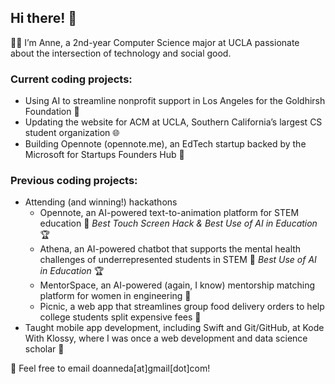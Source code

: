 ## Hi there! 💫

👩‍💻 I’m Anne, a 2nd-year Computer Science major at UCLA passionate about the intersection of technology and social good.

### Current coding projects:
 - Using AI to streamline nonprofit support in Los Angeles for the Goldhirsh Foundation 🤝
 - Updating the website for ACM at UCLA, Southern California’s largest CS student organization 🌐
 - Building Opennote (opennote.me), an EdTech startup backed by the Microsoft for Startups Founders Hub 👀


### Previous coding projects:
- Attending (and winning!) hackathons
  - Opennote, an AI-powered text-to-animation platform for STEM education 🌱 _Best Touch Screen Hack & Best Use of AI in Education_ 🏆
  - Athena, an AI-powered chatbot that supports the mental health challenges of underrepresented students in STEM 💟 _Best Use of AI in Education_ 🏆
  - MentorSpace, an AI-powered (again, I know) mentorship matching platform for women in engineering 🌌
  - Picnic, a web app that streamlines group food delivery orders to help college students split expensive fees 🧺
- Taught mobile app development, including Swift and Git/GitHub, at Kode With Klossy, where I was once a web development and data science scholar 📱

📩 Feel free to email doanneda[at]gmail[dot]com!

<!--
**doanneda/doanneda** is a ✨ _special_ ✨ repository because its `README.md` (this file) appears on your GitHub profile.

Here are some ideas to get you started:

- 🔭 I’m currently working on ...
- 🌱 I’m currently learning ...
- 👯 I’m looking to collaborate on ...
- 🤔 I’m looking for help with ...
- 💬 Ask me about ...
- 📫 How to reach me: ...
- 😄 Pronouns: ...
- ⚡ Fun fact: ...
-->
